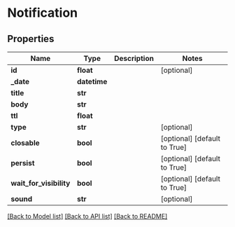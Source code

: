 # Notification

## Properties
Name | Type | Description | Notes
------------ | ------------- | ------------- | -------------
**id** | **float** |  | [optional] 
**_date** | **datetime** |  | 
**title** | **str** |  | 
**body** | **str** |  | 
**ttl** | **float** |  | 
**type** | **str** |  | [optional] 
**closable** | **bool** |  | [optional] [default to True]
**persist** | **bool** |  | [optional] [default to True]
**wait_for_visibility** | **bool** |  | [optional] [default to True]
**sound** | **str** |  | [optional] 

[[Back to Model list]](../README.md#documentation-for-models) [[Back to API list]](../README.md#documentation-for-api-endpoints) [[Back to README]](../README.md)


